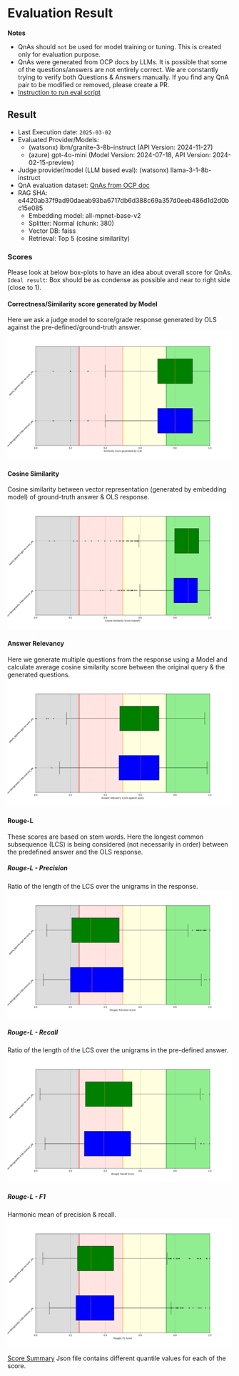 # Evaluation Result

**Notes**
- QnAs should `not` be used for model training or tuning. This is created only for evaluation purpose.
- QnAs were generated from OCP docs by LLMs. It is possible that some of the questions/answers are not entirely correct. We are constantly trying to verify both Questions & Answers manually. If you find any QnA pair to be modified or removed, please create a PR.
- [Instruction to run eval script](../../README.md)

## Result
- Last Execution date: `2025-03-02`
- Evaluated Provider/Models:
    - (watsonx) ibm/granite-3-8b-instruct (API Version: 2024-11-27)
    - (azure) gpt-4o-mini (Model Version: 2024-07-18, API Version: 2024-02-15-preview)
- Judge provider/model (LLM based eval): (watsonx) llama-3-1-8b-instruct
- QnA evaluation dataset: [QnAs from OCP doc](../ocp_doc_qna-edited.parquet)
- RAG SHA: e4420ab37f9ad90daeab93ba6717db6d388c69a357d0eeb486d1d2d0bc15e085
    - Embedding model: all-mpnet-base-v2
    - Splitter: Normal (chunk: 380)
    - Vector DB: faiss
    - Retrieval: Top 5 (cosine similarilty)

### Scores
Please look at below box-plots to have an idea about overall score for QnAs. `Ideal result`: Box should be as condense as possible and near to right side (close to 1).
#### Correctness/Similarity score generated by Model
Here we ask a judge model to score/grade response generated by OLS against the pre-defined/ground-truth answer.
![Similarity Score by LLM](model_evaluation_result-answer_similarity_llm.png)
#### Cosine Similarity
Cosine similarity between vector representation (generated by embedding model) of ground-truth answer & OLS response.
![Cosine Similarity](model_evaluation_result-cos_score.png)
#### Answer Relevancy
Here we generate multiple questions from the response using a Model and calculate average cosine similarity score between the original query & the generated questions.
![Answer Relevancy score](model_evaluation_result-answer_relevancy.png)
#### Rouge-L
These scores are based on stem words. Here the longest common subsequence (LCS) is being considered (not necessarily in order) between the predefined answer and the OLS response.
##### Rouge-L - Precision
Ratio of the length of the LCS over the unigrams in the response.
![Rouge-L Precison score](model_evaluation_result-rougeL_precision.png)
##### Rouge-L - Recall
Ratio of the length of the LCS over the unigrams in the pre-defined answer.
![Rouge-L Recall score](model_evaluation_result-rougeL_recall.png)
##### Rouge-L - F1
Harmonic mean of precision & recall.
![Rouge-L F1 score](model_evaluation_result-rougeL_f1.png)

[Score Summary](model_evaluation_summary.json)
Json file contains different quantile values for each of the score.